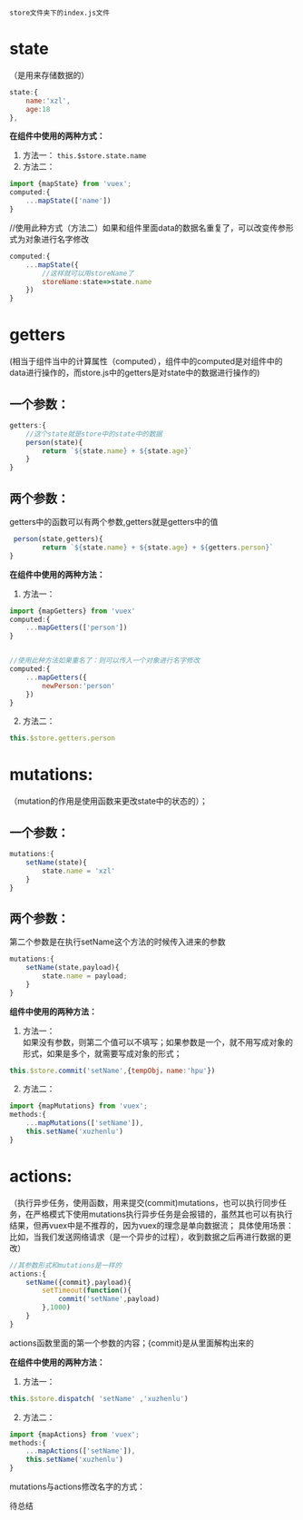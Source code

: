 ```store文件夹下的index.js文件```
# state
（是用来存储数据的）
```js
state:{
    name:'xzl',
    age:18
},
```
**在组件中使用的两种方式：**
1. 方法一： 
```this.$store.state.name```
2. 方法二：
```js
import {mapState} from 'vuex';
computed:{
    ...mapState(['name'])
}
```
//使用此种方式（方法二）如果和组件里面data的数据名重复了，可以改变传参形式为对象进行名字修改
```js
computed:{
    ...mapState({
        //这样就可以用storeName了
        storeName:state=>state.name
    })
}
```
# getters
(相当于组件当中的计算属性（computed），组件中的computed是对组件中的data进行操作的，而store.js中的getters是对state中的数据进行操作的)

## 一个参数：
```js
getters:{
    //这个state就是store中的state中的数据
    person(state){
        return `${state.name} + ${state.age}`
    }
}
```
## 两个参数：
getters中的函数可以有两个参数,getters就是getters中的值
```js
 person(state,getters){
        return `${state.name} + ${state.age} + ${getters.person}`
}
```
**在组件中使用的两种方法：**
1. 方法一：
```js
import {mapGetters} from 'vuex'
computed:{
    ...mapGetters(['person'])
}


//使用此种方法如果重名了：则可以传入一个对象进行名字修改
computed:{
    ...mapGetters({
        newPerson:'person'
    })
}
```
2. 方法二：
```js
this.$store.getters.person
```
# mutations:
（mutation的作用是使用函数来更改state中的状态的）；
## 一个参数：
```js
mutations:{
    setName(state){
        state.name = 'xzl'
    }
}
```

## 两个参数：
第二个参数是在执行setName这个方法的时候传入进来的参数
```js
mutations:{
    setName(state,payload){
        state.name = payload;
    }
}
```
**组件中使用的两种方法：**
1. 方法一：  
如果没有参数，则第二个值可以不填写；如果参数是一个，就不用写成对象的形式，如果是多个，就需要写成对象的形式；
```js
this.$store.commit('setName',{tempObj，name:'hpu'})
```
2. 方法二：
```js
import {mapMutations} from 'vuex';
methods:{
    ...mapMutations(['setName']),
    this.setName('xuzhenlu')
}
```
# actions:
（执行异步任务，使用函数，用来提交(commit)mutations，也可以执行同步任务，在严格模式下使用mutations执行异步任务是会报错的，虽然其也可以有执行结果，但再vuex中是不推荐的，因为vuex的理念是单向数据流；
具体使用场景：比如，当我们发送网络请求（是一个异步的过程），收到数据之后再进行数据的更改）
```js
//其参数形式和mutations是一样的
actions:{
    setName({commit},payload){
        setTimeout(function(){
            commit('setName',payload)
        },1000)
    }
}
```
actions函数里面的第一个参数的内容；{commit}是从里面解构出来的

**在组件中使用的两种方法：**
1. 方法一：
``` js
this.$store.dispatch( 'setName' ,'xuzhenlu')
```
2. 方法二：
```js
import {mapActions} from 'vuex';
methods:{
    ...mapActions(['setName']),
    this.setName('xuzhenlu')
}
```
mutations与actions修改名字的方式：

待总结


